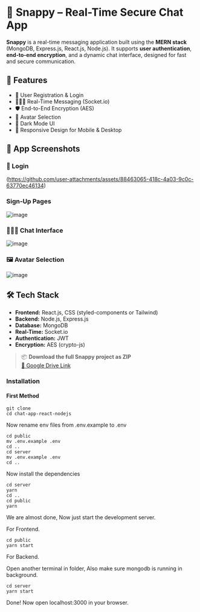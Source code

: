 # 💬 Snappy – Real-Time Secure Chat App

**Snappy** is a real-time messaging application built using the **MERN stack** (MongoDB, Express.js, React.js, Node.js). It supports **user authentication**, **end-to-end encryption**, and a dynamic chat interface, designed for fast and secure communication.

## 🚀 Features

- 🔐 User Registration & Login
- 🧑‍🤝‍🧑 Real-Time Messaging (Socket.io)
- 🛡️ End-to-End Encryption (AES)
- 👤 Avatar Selection
- 🌙 Dark Mode UI
- 📱 Responsive Design for Mobile & Desktop

## 📸 App Screenshots

### 🔐 Login
(https://github.com/user-attachments/assets/88463065-418c-4a03-9c0c-63770ec46134)

### Sign-Up Pages
![image](https://github.com/user-attachments/assets/b14eb3a7-841d-44c6-8f80-10bdc6b6fcd3)


### 🧑‍🤝‍🧑 Chat Interface
![image](https://github.com/user-attachments/assets/303872c9-7338-47fb-9b24-6eef6844e196)


### 🖼️ Avatar Selection
![image](https://github.com/user-attachments/assets/3a7d705d-df67-47a6-bade-eabdf20a7bdf)


## 🛠️ Tech Stack

- **Frontend:** React.js, CSS (styled-components or Tailwind)
- **Backend:** Node.js, Express.js
- **Database:** MongoDB
- **Real-Time:** Socket.io
- **Authentication:** JWT
- **Encryption:** AES (crypto-js)
  
> 📦 **Download the full Snappy project as ZIP**  
> [🔗 Google Drive Link](https://drive.google.com/file/d/1cCae8bcOL7V4_a0XYnpzcE07zzdTqA1r/view?usp=sharing)

### Installation

#### First Method
```shell
git clone 
cd chat-app-react-nodejs
```
Now rename env files from .env.example to .env
```shell
cd public
mv .env.example .env
cd ..
cd server
mv .env.example .env
cd ..
```

Now install the dependencies
```shell
cd server
yarn
cd ..
cd public
yarn
```
We are almost done, Now just start the development server.

For Frontend.
```shell
cd public
yarn start
```
For Backend.

Open another terminal in folder, Also make sure mongodb is running in background.
```shell
cd server
yarn start
```
Done! Now open localhost:3000 in your browser.




